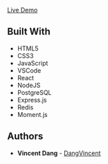 [Live Demo](https://product-nodejs.herokuapp.com/)

## Built With
* HTML5
* CSS3
* JavaScript
* VSCode
* React
* NodeJS
* PostgreSQL
* Express.js
* Redis
* Moment.js

## Authors
* **Vincent Dang** - [DangVincent](https://github.com/DangVincent)
